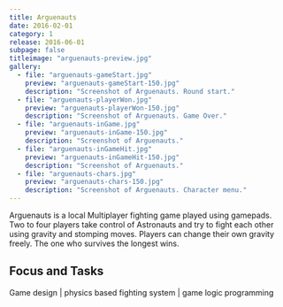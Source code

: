 ```yaml
---
title: Arguenauts
date: 2016-02-01
category: 1
release: 2016-06-01
subpage: false
titleimage: "arguenauts-preview.jpg"
gallery:
  - file: "arguenauts-gameStart.jpg"
    preview: "arguenauts-gameStart-150.jpg"
    description: "Screenshot of Arguenauts. Round start."
  - file: "arguenauts-playerWon.jpg"
    preview: "arguenauts-playerWon-150.jpg"
    description: "Screenshot of Arguenauts. Game Over."
  - file: "arguenauts-inGame.jpg"
    preview: "arguenauts-inGame-150.jpg"
    description: "Screenshot of Arguenauts."
  - file: "arguenauts-inGameHit.jpg"
    preview: "arguenauts-inGameHit-150.jpg"
    description: "Screenshot of Arguenauts."
  - file: "arguenauts-chars.jpg"
    preview: "arguenauts-chars-150.jpg"
    description: "Screenshot of Arguenauts. Character menu."
---
```


Arguenauts is a local Multiplayer fighting game played using gamepads. Two to four players take control of Astronauts and try to fight each other using gravity and stomping moves. Players can change their own gravity freely. The one who survives the longest wins.

## Focus and Tasks
Game design | physics based fighting system | game logic programming